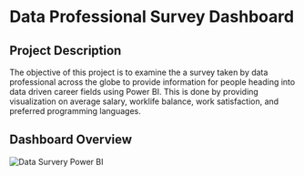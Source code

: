 # Data Professional Survey Dashboard

## Project Description
The objective of this project is to examine the a survey taken by data professional across the globe to provide information for people heading into data driven career fields using Power BI. This is done by providing visualization on average salary, worklife balance, work satisfaction, and preferred programming languages.

## Dashboard Overview
![Data Survery Power BI](https://github.com/AusHuynh/Data-Professional-Survey-Dashboard/assets/121139596/f1757a2c-d67c-45a4-80d0-4140ab9e0382)

